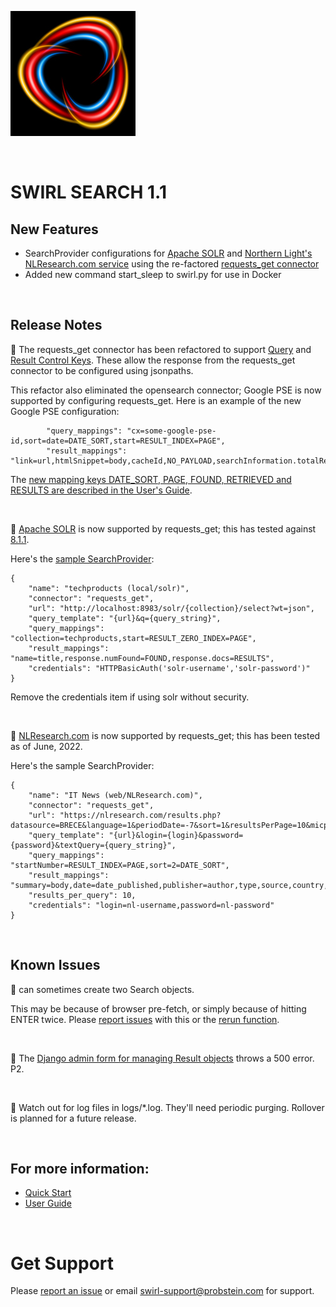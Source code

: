 ![SWIRL Logo](./images/swirl_logo_notext_200.jpg)

<br/>

# SWIRL SEARCH 1.1

## New Features

* SearchProvider configurations for [Apache SOLR](https://solr.apache.org/) and [Northern Light's NLResearch.com service](https://www.nlresearch.com/) using the re-factored [requests_get connector](../swirl/connectors/requests_get.py)
* Added new command start_sleep to swirl.py for use in Docker

<br/>

## Release Notes

:small_blue_diamond: The requests_get connector has been refactored to support [Query](https://github.com/sidprobstein/swirl-search/wiki/2.-User-Guide#swirl-query-control-keys) and [Result Control Keys](https://github.com/sidprobstein/swirl-search/wiki/2.-User-Guide#swirl-result-control-keys). 
These allow the response from the requests_get connector to be configured using jsonpaths. 

This refactor also eliminated the opensearch connector; Google PSE is now supported by configuring requests_get. Here is an example of the new Google PSE configuration:

```
        "query_mappings": "cx=some-google-pse-id,sort=date=DATE_SORT,start=RESULT_INDEX=PAGE",
        "result_mappings": "link=url,htmlSnippet=body,cacheId,NO_PAYLOAD,searchInformation.totalResults=FOUND,queries.request[0].count=RETRIEVED,items=RESULTS"
```

The [new mapping keys DATE_SORT, PAGE, FOUND, RETRIEVED and RESULTS are described in the User's Guide](../wiki/2.-User-Guide#query-mappings).

<br/>

:small_blue_diamond: [Apache SOLR](https://solr.apache.org/) is now supported by requests_get; this has tested against [8.1.1](https://solr.apache.org/downloads.html). 

Here's the [sample SearchProvider](../SearchProviders/solr_with_auth.json):

```
{
    "name": "techproducts (local/solr)",
    "connector": "requests_get",
    "url": "http://localhost:8983/solr/{collection}/select?wt=json",
    "query_template": "{url}&q={query_string}",
    "query_mappings": "collection=techproducts,start=RESULT_ZERO_INDEX=PAGE",
    "result_mappings": "name=title,response.numFound=FOUND,response.docs=RESULTS",
    "credentials": "HTTPBasicAuth('solr-username','solr-password')"
}
```

Remove the credentials item if using solr without security. 

<br/>

:small_blue_diamond: [NLResearch.com](https://www.nlresearch.com/) is now supported by requests_get; this has been tested as of June, 2022. 

Here's the sample SearchProvider:

```
{
    "name": "IT News (web/NLResearch.com)",
    "connector": "requests_get",
    "url": "https://nlresearch.com/results.php?datasource=BRECE&language=1&periodDate=-7&sort=1&resultsPerPage=10&micpr=0&extended=1&output=json",
    "query_template": "{url}&login={login}&password={password}&textQuery={query_string}",
    "query_mappings": "startNumber=RESULT_INDEX=PAGE,sort=2=DATE_SORT",
    "result_mappings": "summary=body,date=date_published,publisher=author,type,source,country,language,NO_PAYLOAD,header.@attributes.total_documents=FOUND,result_list.result=RESULTS,document=RESULT",
    "results_per_query": 10,
    "credentials": "login=nl-username,password=nl-password"
}
```

<br/>

## Known Issues

:small_blue_diamond: [](https://github.com/sidprobstein/swirl-search/wiki/2.-User-Guide#creating-search-objects-with-a-url) can sometimes create two Search objects.

This may be because of browser pre-fetch, or simply because of hitting ENTER twice. Please [report issues](https://github.com/sidprobstein/swirl-search/issues/) with this or the [rerun function](USER_GUIDE.md#re-starting-re-running--re-trying-a-search).

<br/>

:small_blue_diamond: The [Django admin form for managing Result objects](http://localhost:8000/admin/swirl/result/) throws a 500 error. P2.

<br/>

:small_blue_diamond: Watch out for log files in logs/*.log. They'll need periodic purging. Rollover is planned for a future release.

<br/>

## For more information: 

* [Quick Start](https://github.com/sidprobstein/swirl-search/wiki/1.-Quick-Start)
* [User Guide](https://github.com/sidprobstein/swirl-search/wiki/2.-User-Guide)

<br/>

# Get Support

Please [report an issue](https://github.com/sidprobstein/swirl-search/issues/) or email [swirl-support@probstein.com](mailto:swirl-support@probstein.com) for support.

<br/>